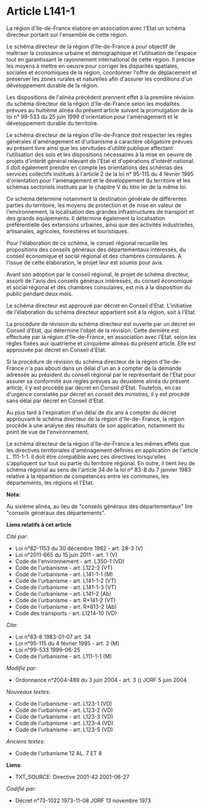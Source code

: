 # Article L141-1

La région d'Ile-de-France élabore en association avec l'Etat un schéma directeur portant sur l'ensemble de cette région.

Le schéma directeur de la région d'Ile-de-France a pour objectif de maîtriser la croissance urbaine et démographique et
l'utilisation de l'espace tout en garantissant le rayonnement international de cette région. Il précise les moyens à mettre
en oeuvre pour corriger les disparités spatiales, sociales et économiques de la région, coordonner l'offre de déplacement et
préserver les zones rurales et naturelles afin d'assurer les conditions d'un développement durable de la région.

Les dispositions de l'alinéa précédent prennent effet à la première révision du schéma directeur de la région d'Ile-de-France
selon les modalités prévues au huitième alinéa du présent article suivant la promulgation de la loi n° 99-533 du 25 juin 1999
d'orientation pour l'aménagement et le développement durable du territoire.

Le schéma directeur de la région d'Ile-de-France doit respecter les règles générales d'aménagement et d'urbanisme à caractère
obligatoire prévues au présent livre ainsi que les servitudes d'utilité publique affectant l'utilisation des sols et les
dispositions nécessaires à la mise en oeuvre de projets d'intérêt général relevant de l'Etat et d'opérations d'intérêt
national. Il doit également prendre en compte les orientations des schémas des services collectifs institués à l'article 2 de
la loi n° 95-115 du 4 février 1995 d'orientation pour l'aménagement et le développement du territoire et les schémas
sectoriels institués par le chapitre V du titre Ier de la même loi.

Ce schéma détermine notamment la destination générale de différentes parties du territoire, les moyens de protection et de
mise en valeur de l'environnement, la localisation des grandes infrastructures de transport et des grands équipements. Il
détermine également la localisation préférentielle des extensions urbaines, ainsi que des activités industrielles,
artisanales, agricoles, forestières et touristiques.

Pour l'élaboration de ce schéma, le conseil régional recueille les propositions des conseils généraux des départementaux
intéressés, du conseil économique et social régional et des chambres consulaires. A l'issue de cette élaboration, le projet
leur est soumis pour avis.

Avant son adoption par le conseil régional, le projet de schéma directeur, assorti de l'avis des conseils généraux
intéressés, du conseil économique et social régional et des chambres consulaires, est mis à la disposition du public pendant
deux mois.

Le schéma directeur est approuvé par décret en Conseil d'Etat. L'initiative de l'élaboration du schéma directeur appartient
soit à la région, soit à l'Etat.

La procédure de révision du schéma directeur est ouverte par un décret en Conseil d'Etat, qui détermine l'objet de la
révision. Cette dernière est effectuée par la région d'Ile-de-France, en association avec l'Etat, selon les règles fixées aux
quatrième et cinquième alinéas du présent article. Elle est approuvée par décret en Conseil d'Etat.

Si la procédure de révision du schéma directeur de la région d'Ile-de-France n'a pas abouti dans un délai d'un an à compter
de la demande adressée au président du conseil régional par le représentant de l'Etat pour assurer sa conformité aux règles
prévues au deuxième alinéa du présent article, il y est procédé par décret en Conseil d'Etat. Toutefois, en cas d'urgence
constatée par décret en conseil des ministres, il y est procédé sans délai par décret en Conseil d'Etat.

Au plus tard à l'expiration d'un délai de dix ans à compter du décret approuvant le schéma directeur de la région d'Ile-de-
France, la région procède à une analyse des résultats de son application, notamment du point de vue de l'environnement.

Le schéma directeur de la région d'Ile-de-France a les mêmes effets que les directives territoriales d'aménagement définies
en application de l'article L. 111-1-1. Il doit être compatible avec ces directives lorsqu'elles s'appliquent sur tout ou
partie du territoire régional. En outre, il tient lieu de schéma régional au sens de l'article 34 de la loi n° 83-8 du 7
janvier 1983 relative à la répartition de compétences entre les communes, les départements, les régions et l'Etat.

**Nota:**

Au sixième alinéa, au lieu de "conseils généraux des départementaux" lire "conseils généraux des départements".

**Liens relatifs à cet article**

_Cité par_:

  - Loi n°82-1153 du 30 décembre 1982 - art. 28-3 (V)
  - Loi n°2011-665 du 15 juin 2011 - art. 1 (V)
  - Code de l'environnement - art. L350-1 (VD)
  - Code de l'urbanisme - art. L122-2 (VT)
  - Code de l'urbanisme - art. L141-1-1 (M)
  - Code de l'urbanisme - art. L141-1-2 (VT)
  - Code de l'urbanisme - art. L141-1-3 (VT)
  - Code de l'urbanisme - art. L141-2 (Ab)
  - Code de l'urbanisme - art. R*141-2 (VT)
  - Code de l'urbanisme - art. R*613-2 (Ab)
  - Code des transports - art. L1214-10 (VD)

_Cite_:

  - Loi n°83-8 1983-01-07 art. 34
  - Loi n°95-115 du 4 février 1995 - art. 2 (M)
  - Loi n°99-533 1999-06-25
  - Code de l'urbanisme - art. L111-1-1 (M)

_Modifié par_:

  - Ordonnance n°2004-489 du 3 juin 2004 - art. 3 () JORF 5 juin 2004

_Nouveaux textes_:

  - Code de l'urbanisme - art. L123-1 (VD)
  - Code de l'urbanisme - art. L123-2 (VD)
  - Code de l'urbanisme - art. L123-3 (VD)
  - Code de l'urbanisme - art. L123-4 (VD)
  - Code de l'urbanisme - art. L123-5 (VD)

_Anciens textes_:

  - Code de l'urbanisme 12 AL. 7 ET 8

**Liens**:

  - TXT_SOURCE: Directive 2001-42 2001-06-27

_Codifié par_:

  - Décret n°73-1022 1973-11-08 JORF 13 novembre 1973
